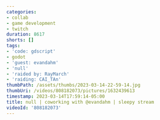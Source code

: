 ```yaml
---
categories:
- collab
- game development
- twitch
duration: 8617
shorts: []
tags:
- 'code: gdscript'
- godot
- 'guest: evandahm'
- 'null'
- 'raided by: RayMarch'
- 'raiding: CAI_TAn'
thumbPath: /assets/thumbs/2023-03-14-22-59-14.jpg
thumbUri: /videos/808182073/pictures/1632439613
timestamp: 2023-03-14T17:59:14-05:00
title: null | coworking with @evandahm | sleepy stream
videoId: '808182073'
---
```

